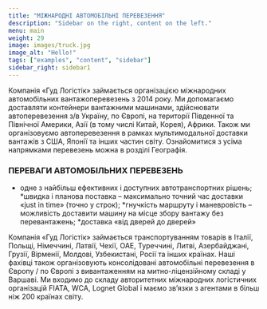 ```yaml
---
title: "МІЖНАРОДНІ АВТОМОБІЛЬНІ ПЕРЕВЕЗЕННЯ"
description: "Sidebar on the right, content on the left."
menu: main
weight: 29
image: images/truck.jpg
image_alt: "Hello!"
tags: ["examples", "content", "sidebar"]
sidebar_right: sidebar1
---
```

Компанія «Гуд Логістік» займається організацією міжнародних автомобільних вантажоперевезень з 2014 року.
Ми допомагаємо доставляти контейнери вантажними машинами, здійснювати автоперевезення з/в Україну, по Європі, на території Південної та Північної Америки, Азії (в тому числі Китай, Корея), Африки.
Також ми організовуємо автоперевезення в рамках мультимодальної доставки вантажів з США, Японії та інших частин світу.
Ознайомитися з усіма напрямками перевезень можна в розділі Географія.

### ПЕРЕВАГИ АВТОМОБІЛЬНИХ ПЕРЕВЕЗЕНЬ

* одне з найбільш ефективних і доступних автотранспортних рішень;
*швидка і планова поставка – максимально точний час доставки «just in time» (точно у строк);
*гнучкість маршруту і маневровість – можливість доставити машину на місце збору вантажу без перевантажень;
*доставка «від дверей до дверей»

Компанія «Гуд Логістік» займається транспортуванням товарів в Італії, Польщі, Німеччині, Латвії, Чехії, ОАЕ, Туреччині, Литві, Азербайджані, Грузії, Вірменії, Молдові, Узбекистані, Росії та інших країнах.
Наші фахівці також організовують консолідовані автомобільні перевезення в Європу / по Європі з вивантаженням на митно-ліцензійному складі у Варшаві.
Ми входимо до складу авторитетних міжнародних логістичних організацій FIATA, WCA, Lognet Global і маємо зв’язки з агентами в більш ніж 200 країнах світу.

